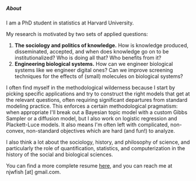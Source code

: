 ##### About

I am a PhD student in statistics at Harvard University.

My research is motivated by two sets of applied questions:

1. **The sociology and politics of knowledge.** How is knowledge produced, disseminated, accepted, and
when does knowledge go on to be institutionalized? Who is doing all that? Who benefits from it?
2. **Engineering biological systems.** How can we engineer biological systems like we engineer digital ones?
Can we improve screening techniques for the effects of (small) molecules on biological systems?

I often find myself in the methodological wilderness because I start by picking specific applications and try to construct the right models that get at the relevant questions, often requiring significant departures from standard modeling practice. This enforces a certain methodological pragmatism: when appropriate I'll break out a Bayesian topic model with a custom Gibbs Sampler or a diffusion model, but I also work on logistic regression and Plackett-Luce models. It also means I'm often left with complicated, non-convex, non-standard objectives which are hard (and fun!) to analyze.

I also think a lot about the sociology, history, and philosophy of science, and particularly the role of quantification, statistics, and computerization in the history of the social and biological sciences.

You can find a more complete resume [here](resume), and you can reach me at njwfish [at] gmail.com.
